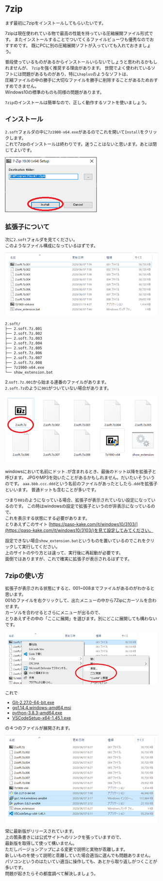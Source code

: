 # 7zip

まず最初に7zipをインストールしてもらいたいです。  

7zipは現在使われている物で最高の性能を持っている圧縮展開ファイル形式です。
またインストールすることでついてくるファイルビューワも優秀なのでおすすめです。
既にPCに別の圧縮展開ソフトが入っていても入れておきましょう。

普段使っているものがあるからインストールいらないでしょうと思われるかもしれませんが、
`7zip`を強く推奨する理由があります。
世間でよく使われているソフトには問題があるものがあり、特に`Lhaplus`のようなソフトは、  
圧縮ファイルの中の勝手に大切なファイルを勝手に削除することがあるためおすすめできません。  
Windows10の標準のものも同様の問題があります。

`7zip`のインストールは簡単なので、正しく動作するソフトを使いましょう。

## インストール

`2.soft`フォルダの中に`7z1900-x64.exe`があるのでこれを開いて`Install`をクリックします。  
これで7zipのインストールは終わりです。迷うことはないと思います。あとは閉じてよいです。

![](./1-7zip-0.png)

## 拡張子について

次に`2.soft`フォルダを見てください。  
このようなファイル構成になっているはずです。

![](./1-7zip-1.png)

	2.soft/
	├── 2.soft.7z.001
	├── 2.soft.7z.002
	├── 2.soft.7z.003
	├── 2.soft.7z.004
	├── 2.soft.7z.005
	├── 2.soft.7z.006
	├── 2.soft.7z.007
	├── 2.soft.7z.008
	├── 7z1900-x64.exe
	└── show_extension.bat

2.`soft.7z.001`から始まる連番のファイルがあります。  
`2.soft.7z`のように`001`がついていない場合があります。

![](./1-7zip-2.png)

windowsにおいて名前にドット`.`が含まれるとき、最後のドット以降を拡張子と呼びます。
JPGやMP3を効いたことがあるかもしれません。だいたいそういうのです。
`aaa.bbb.ccc.ddd`という名前のファイルがあったとしたら`.ddd`を拡張子といいます。
普通ドットも含むことが多いです。

つまり`001`のようになっている場合、拡張子が表示されていない設定になっているのです。
この時はwindowsの設定で拡張子というのが非表示になっているので、  
これを表示する状態にする必要があります。  
とりあえずこのサイト [https://paso-kake.com/it/windows10/3103/](https://paso-kake.com/it/windows10/3103/)を見て設定してみてください。  

設定できない場合`show_extension.bat`というものを置いているのでこれをクリックして実行してください。  
上のサイトのやり方とは違って、実行後に再起動が必要です。  
面倒ではありますが、これで確実に拡張子が表示されるはずです。  

## 7zipの使い方

拡張子が表示される状態にすると、001~008までファイルがあるのがわかると思います。  
001のファイルを右クリックして、出たメニューの中から7Zipにカーソルを合わせます。  
カーソルを合わせるとさらにメニューが出るので、  
とりあえずその中の「ここに展開」を選びます。別にどこに展開しても構わないです。  

![](./1-7zip-3.png)

これで

* [Git-2.27.0-64-bit.exe](https://gitforwindows.org/)
* [go1.14.4.windows-amd64.msi](https://golang.org/dl/)
* [python-3.8.3-amd64.exe](https://www.python.org/downloads/)
* [VSCodeSetup-x64-1.45.1.exe](https://code.visualstudio.com/download)

の４つのファイルが展開されます。

![](./1-7zip-4.png)

常に最新版がリリースされています。  
上の箇条書きには公式サイトへのリンクを張っていますので、  
最新版を取得して使って構いません。  
ただしバージョンアップによる変更で説明と実物が乖離します。  
新しいものを使って説明と乖離していた場合適当に選んでも問題ありません。  
パソコンというのはたいてい適当に操作しても、あとから取り返しがつくことが多いです。  
問題が起きたらその都度調べて解決しましょう。

